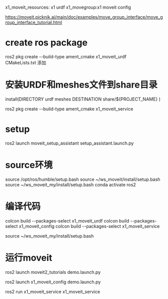 
x1_moveit_resources: x1 urdf
x1_movegroup:x1 moveit config



https://moveit.picknik.ai/main/doc/examples/move_group_interface/move_group_interface_tutorial.html

# create ros  package
ros2 pkg create --build-type ament_cmake x1_moveit_urdf  
CMakeLists.txt 添加
# 安装URDF和meshes文件到share目录
install(DIRECTORY urdf meshes
  DESTINATION share/${PROJECT_NAME}
)


ros2 pkg create --build-type ament_cmake x1_moveit_service 

# setup
ros2 launch moveit_setup_assistant setup_assistant.launch.py

# source环境
source /opt/ros/humble/setup.bash
source ~/ws_moveit/install/setup.bash
source ~/ws_moveit_my/install/setup.bash
conda activate ros2

# 编译代码
colcon build --packages-select x1_moveit_urdf
colcon build --packages-select x1_moveit_config
colcon build --packages-select x1_moveit_service

source ~/ws_moveit_my/install/setup.bash

# 运行moveit
ros2 launch moveit2_tutorials demo.launch.py

ros2 launch x1_moveit_config demo.launch.py

ros2 run x1_moveit_service x1_moveit_service






